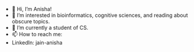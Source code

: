 - 👋 Hi, I’m Anisha!
- 👀 I’m interested in bioinformatics, cognitive sciences, and reading about obscure topics.
- 🌱 I’m currently a student of CS.
- 📫 How to reach me: 
- LinkedIn: jain-anisha

<!---
jain-anisha/jain-anisha is a ✨ special ✨ repository because its `README.md` (this file) appears on your GitHub profile.
You can click the Preview link to take a look at your changes.
--->
